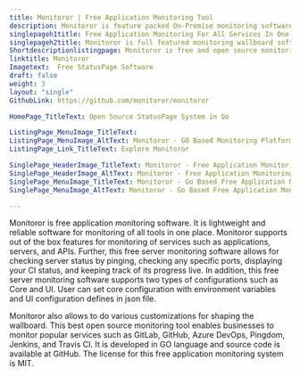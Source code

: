 ```yaml
---
title: Monitoror | Free Application Monitoring Tool
description: Monitoror is feature packed On-Premise monitoring software that supports popular services like GitLab, GitHub, Azure DevOps, Pingdom, Jenkins, Travis CI.
singlepageh1title: Free Application Monitoring For All Services In One Place
singlepageh2title: Monitoror is full featured monitoring wallboard software to monitor services, web applications, CI builds progress, APIs, server ports and even repositories.
Shortdescriptionlistingpage: Monitoror is free and open source monitoring software for all your tools at one place. It offers features to monitor all popular services like GitLab, GitHub, Azure DevOps, Pingdom, Jenkins, Travis CI.
linktitle: Monitoror
Imagetext:  Free StatusPage Software 
draft: false
weight: 3
layout: "single"
GithubLink: https://github.com/monitoror/monitoror

HomePage_TitleText: Open Source StatusPage System in Go

ListingPage_MenuImage_TitleText: 
ListingPage_MenuImage_AltText: Monitoror - GO Based Monitoring Platform
ListingPage_Link_TitleText: Explore Monitoror

SinglePage_HeaderImage_TitleText: Monitoror - Free Application Monitoring Software
SinglePage_HeaderImage_AltText: Monitoror - Free Application Monitoring Software
SinglePage_MenuImage_TitleText: Monitoror - Go Based Free Application Monitoring
SinglePage_MenuImage_AltText: Monitoror - Go Based Free Application Monitoring

---
```


Monitoror is free application monitoring software. It is lightweight and reliable software for monitoring of all tools in one place. Monitoror supports out of the box features for monitoring of services such as applications, servers, and APIs. Further, this free server monitoring software allows for checking server status by pinging, checking any specific ports, displaying your CI status, and keeping track of its progress live. In addition, this free server monitoring software supports two types of configurations such as Core and UI. User can set core configuration with environment variables and UI configuration defines in json file.

Monitoror also allows to do various customizations for shaping the wallboard. This best open source monitoring tool enables businesses to monitor popular services such as GitLab, GitHub, Azure DevOps, Pingdom, Jenkins, and Travis CI. It is developed in GO language and source code is available at GitHub. The license for this free application monitoring system is MIT.